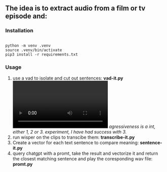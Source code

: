 <h2>The idea is to extract audio from a film or tv episode and:</h2>

<h3>Installation</h3>

```

python -m venv .venv
source .venv/bin/activate
pip3 install -r requirements.txt

```

<h3>Usage</h3>

1. use a vad to isolate and cut out sentences: <b>vad-it.py <agressiveness> <video file></b> <i>agressiveness is a int, either 1, 2 or 3. experiment, I have had success with 3.</i>
2. run wisper on the clips to transcibe them: <b>transcribe-it.py</b>
3. Create a vector for each text sentence to compare meaning: <b>sentence-it.py</b>
4. query chatgpt with a promt, take the result and vectorize it and return the closest matching sentence and play the coresponding wav file: <b>promt.py</b>
